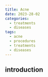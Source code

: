 ```yaml
---
title: Acne
date: 2023-28-02
categories:
  - treatments
  - diseases
tags:
  - acne
  - procedures
  - treatments
  - diseases
---
```


## introduction
